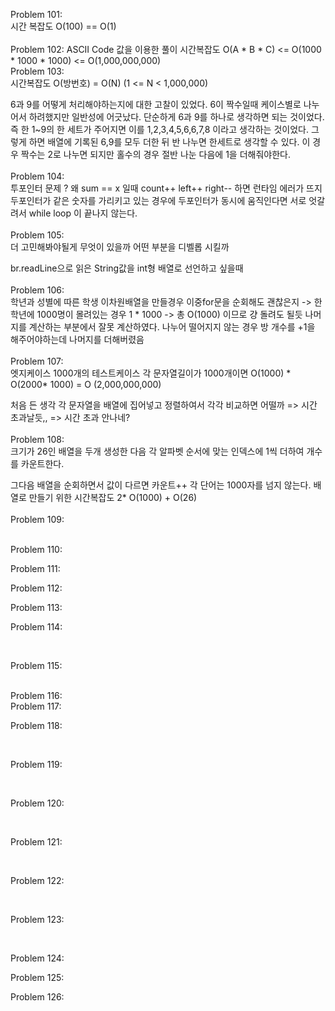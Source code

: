 Problem 101:
<br/>
시간 복잡도 O(100) == O(1)
<br/>
<br/>
Problem 102:
ASCII Code 값을 이용한 풀이 
시간복잡도 O(A * B * C) <= O(1000 * 1000 * 1000)  <= O(1,000,000,000)
<br/>
Problem 103:<br/>
시간복잡도 O(방번호) = O(N) (1 <= N < 1,000,000)

6과 9를 어떻게 처리해야하는지에 대한 고찰이 있었다. 
6이 짝수일때 케이스별로 나누어서 하려했지만 일반성에 어긋났다. 단순하게 6과 9를 하나로 생각하면 되는 것이었다. 
즉 한 1~9의 한 세트가 주어지면 이를 1,2,3,4,5,6,6,7,8 이라고 생각하는 것이었다. 그렇게 하면 배열에 기록된 6,9를 모두 더한 뒤 반 나누면 한세트로 생각할 수 있다.
이 경우 짝수는 2로 나누면 되지만 홀수의 경우 절반 나눈 다음에 1을 더해줘야한다. 
<br/>
<br/>
Problem 104:<br/>
투포인터 문제 
? 왜 sum == x 일때 count++ left++ right-- 하면 런타임 에러가 뜨지 
두포인터가 같은 숫자를 가리키고 있는 경우에 두포인터가 동시에 움직인다면 서로 엇갈려서 while loop 이 끝나지 않는다. 
<br/>
<br/>
Problem 105:<br/>
더 고민해봐야될게 무엇이 있을까 어떤 부분을 디벨롭 시킬까 

br.readLine으로 읽은 String값을 int형 배열로 선언하고 싶을때
<br/>
<br/>
Problem 106:<br/>
학년과 성별에 따른 학생 이차원배열을 만들경우 이중for문을 순회해도 괜찮은지
-> 한학년에 1000명이 몰려있는 경우 1 * 1000
-> 총 O(1000) 이므로 걍 돌려도 될듯
나머지를 계산하는 부분에서 잘못 계산하였다. 
나누어 떨어지지 않는 경우 방 개수를 +1을 해주어야하는데 나머지를 더해버렸음 
<br/>
<br/>
Problem 107:<br/>
엣지케이스 1000개의 테스트케이스 각 문자열길이가 1000개이면 O(1000) * O(2000* 1000) = O (2,000,000,000)

처음 든 생각 각 문자열을 배열에 집어넣고 정렬하여서 각각 비교하면 어떨까 => 시간 초과날듯,, => 시간 초과 안나네?
<br/>
<br/>
Problem 108:<br/>
크기가 26인 배열을 두개 생성한 다음 각 알파벳 순서에 맞는 인덱스에 1씩 더하여 개수를 카운트한다.

그다음 배열을 순회하면서 값이 다르면 카운트++ 
각 단어는 1000자를 넘지 않는다. 배열로 만들기 위한 시간복잡도 2* O(1000) + O(26)
<br/>
<br/>
Problem 109:
<br/>
<br/>

Problem 110:
<br/>


Problem 111:
<br/>


Problem 112:
<br/>


Problem 113:
<br/>


Problem 114:

<br/>

Problem 115:


<br/>
Problem 116:


<br/>
Problem 117:

<br/>

Problem 118:

<br/>

Problem 119:

<br/>

Problem 120:

<br/>

Problem 121:

<br/>

Problem 122:

<br/>

Problem 123:

<br/>

Problem 124:
<br/>


Problem 125:
<br/>


Problem 126:

<br/>
